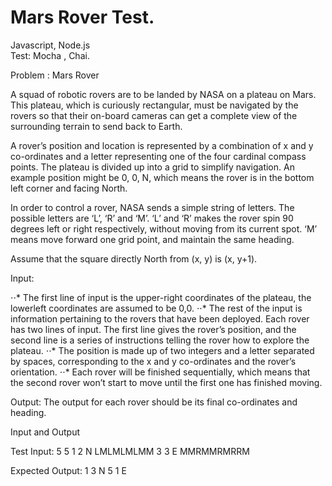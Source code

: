 # Mars Rover Test.  

Javascript, Node.js  
Test: Mocha , Chai.

Problem : Mars Rover
 
A squad of robotic rovers are to be landed by NASA on a plateau on Mars. This plateau, which is curiously rectangular, must be navigated by the rovers so that their on-board cameras can get a complete view of the surrounding terrain to send back to Earth.
 
A rover’s position and location is represented by a combination of x and y co-ordinates and a letter representing one of the four cardinal compass points. The plateau is divided up into a grid to simplify navigation. An example position might be 0, 0, N, which means the rover is in the bottom left corner and facing North.
 
In order to control a rover, NASA sends a simple string of letters. The possible letters are ‘L’, ‘R’ and ‘M’. ‘L’ and ‘R’ makes the rover spin 90 degrees left or right respectively, without moving from its current spot. ‘M’ means move forward one grid point, and maintain the same heading.
 
Assume that the square directly North from (x, y) is (x, y+1).
 
Input:

⋅⋅* The first line of input is the upper-right coordinates of the plateau, the lowerleft coordinates are assumed to be 0,0.
⋅⋅* The rest of the input is information pertaining to the rovers that have been deployed. Each rover has two lines of input. The first line gives the rover’s position, and the second line is a series of instructions telling the rover how to explore the plateau.
⋅⋅* The position is made up of two integers and a letter separated by spaces, corresponding to the x and y co-ordinates and the rover’s orientation.
⋅⋅* Each rover will be finished sequentially, which means that the second rover won’t start to move until the first one has finished moving.

Output: The output for each rover should be its final co-ordinates and heading.

Input and Output
 
 
Test Input:
5 5
1 2 N
LMLMLMLMM
3 3 E
MMRMMRMRRM
 
Expected Output:
1 3 N
5 1 E 